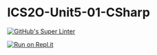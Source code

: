 # ICS2O-Unit5-01-CSharp

[![GitHub's Super Linter](https://github.com/CristianoSellitto/ICS2O-Unit5-01-CSharp/workflows/GitHub's%20Super%20Linter/badge.svg)](https://github.com/CristianoSellitto/ICS2O-Unit5-01-CSharp/actions)

[![Run on Repl.it](https://repl.it/badge/github/CristianoSellitto/ICS2O-Unit5-01-CSharp)](https://repl.it/github/CristianoSellitto/ICS2O-Unit5-01-CSharp)
